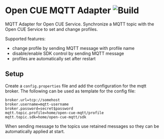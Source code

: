 # Open CUE MQTT Adapter ![Build](https://github.com/Legion2/open-cue-mqtt/workflows/Build/badge.svg)
MQTT Adapter for Open CUE Service.
Synchronize a MQTT topic with the Open CUE Service to set and change profiles.

Supported features:
* change profile by sending MQTT message with profile name
* disable/enable SDK control by sending MQTT message
* profiles are automatically set after restart 

## Setup
Create a `config.properties` file and add the configuration for the mqtt broker.
The following can be used as template for the config file:
```properties
broker.url=tcp://somehost
broker.username=mqtt-username
broker.password=secret$password
mqtt.topic.profile=home/open-cue-mqtt/profile
mqtt.topic.sdk=home/open-cue-mqtt/sdk
```

When sending message to the topics use retained messages so they can be automatically applied at start.
